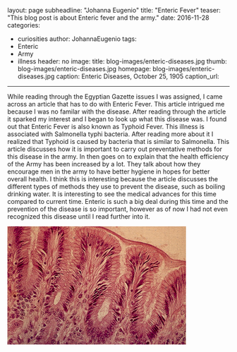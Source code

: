 <?xml version="1.0" encoding="UTF-8"?>
layout: page
subheadline: "Johanna Eugenio"
title: "Enteric Fever"
teaser: "This blog post is about Enteric fever and the army."
date: 2016-11-28 <!--- date of post submission --->
categories:
- curiosities
author: JohannaEugenio <!--- all one word --->
tags:
- Enteric
- Army
- illness
header: no
image: <!--- for image-name.png, substitute name you've given your image file --->
title: blog-images/enteric-diseases.jpg
thumb: blog-images/enteric-diseases.jpg
homepage: blog-images/enteric-diseases.jpg
caption: Enteric Diseases, October 25, 1905 <!--- info about the image, such as date of issue --->
caption_url: <!--- link-to-page-containing-text? --->
---

While reading through the Egyptian Gazette issues I was assigned, I came across an article that has to do with Enteric Fever. This article intrigued me because I was no familar with the disease. After reading through the article it sparked my interest and I began to look up what this disease was. I found out that Enteric Fever is also known as Typhoid Fever. This illness is associated with Salmonella typhi bacteria. After reading more about it I realized that Typhoid is caused by bacteria that is similar to Salmonella. This article discusses how it is important to carry out preventative methods for this disease in the army. In then goes on to explain that the health efficiency of the Army has been increased by a lot. They talk about how they encourage men in the army to have better hygiene in hopes for better overall health. I think this is interesting because the article discusses the different types of methods they use to prevent the disease, such as boiling drinking water. It is interesting to see the medical advances for this time compared to current time. Enteric is such a big deal during this time and the prevention of the disease is so important, however as of now I had not even recognized this disease until I read further into it. 


![image name](enteric-diseases.jpg)
